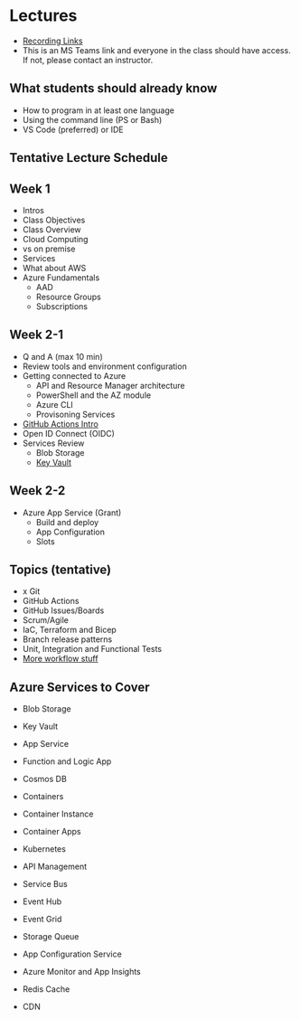 # Lectures
- [Recording Links](asdf)
- This is an MS Teams link and everyone in the class should have access. If not, please contact an instructor.

## What students should already know

- How to program in at least one language
- Using the command line (PS or Bash)
- VS Code (preferred) or IDE

## Tentative Lecture Schedule


## Week 1

- Intros
- Class Objectives
- Class Overview
- Cloud Computing
- vs on premise
- Services
- What about AWS
- Azure Fundamentals
  - AAD
  - Resource Groups
  - Subscriptions

## Week 2-1
- Q and A (max 10 min)
- Review tools and environment configuration
- Getting connected to Azure
  - API and Resource Manager architecture
  - PowerShell and the AZ module
  - Azure CLI
  - Provisoning Services
- [GitHub Actions Intro](https://docs.github.com/en/actions)
- Open ID Connect (OIDC)
- Services Review
  - Blob Storage
  - [Key Vault](https://learn.microsoft.com/en-us/azure/key-vault/general/quick-create-cli)
  

## Week 2-2
- Azure App Service (Grant)
  - Build and deploy
  - App Configuration
  - Slots


## Topics (tentative)
- x Git
- GitHub Actions
- GitHub Issues/Boards
- Scrum/Agile
- IaC, Terraform and Bicep
- Branch release patterns
- Unit, Integration and Functional Tests
- [More workflow stuff](https://docs.github.com/en/enterprise-cloud@latest/actions/using-workflows/about-workflows)

## Azure Services to Cover
- Blob Storage
- Key Vault
- App Service
- Function and Logic App
- Cosmos DB
- Containers
- Container Instance
- Container Apps
- Kubernetes

- API Management
- Service Bus
- Event Hub
- Event Grid
- Storage Queue
- App Configuration Service
- Azure Monitor and App Insights
- Redis Cache
- CDN

